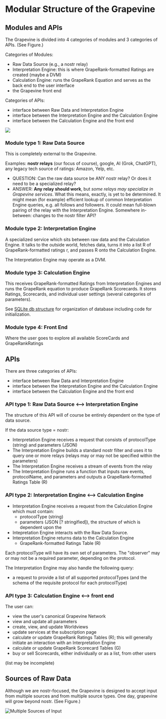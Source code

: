 # Modular Structure of the Grapevine

## Modules and APIs

The Grapevine is divided into 4 categories of modules and 3 categories of APIs. (See Figure.)

Categories of Modules:
- Raw Data Source (e.g., a nostr relay)
- Interpretation Engine: this is where GrapeRank-formatted Ratings are created (maybe a DVM)
- Calculation Engine: runs the GrapeRank Equation and serves as the back end to the user interface
- the Grapevine front end

Categories of APIs:
- interface between Raw Data and Interpretation Engine
- interface between the Interpretation Engine and the Calculation Engine
- interface between the Calculation Engine and the front end

![](https://i.nostr.build/CZpJxmS3xUrmdYg1.png)

### Module type 1: Raw Data Source

This is completely external to the Grapevine. 

Examples: **nostr relays** (our focus of course), google, AI (Grok, ChatGPT), any legacy tech source of ratings: Amazon, Yelp, etc.

* QUESTION: Can the raw data source be ANY nostr relay? Or does it need to be a specialized relay? 
* ANSWER: **Any relay should work**, but _some relays may specialize in Grapevine services_. What this means, exactly, is yet to be determined. It might mean (for example) efficient lookup of common Interpretation Engine queries, e.g. all follows and followers. It could mean full-blown pairing of the relay with the Interpretation Engine. Somewhere in-between: changes to the nostr filter API?

### Module type 2: Interpretation Engine

A specialized service which sits between raw data and the Calculation Engine. It talks to the outside world, fetches data, turns it into a list R of GrapeRank-formatted ratings r, and passes R onto the Calculation Engine.

The Interpretation Engine may operate as a DVM.

### Module type 3: Calculation Engine

This receives GrapeRank-formatted Ratings from Interpretation Engines and runs the GrapeRank equation to produce GrapeRank Scorecards. It stores Ratings, Scorecards, and individual user settings (several categories of parameters).

See [SQLite db structure](./calculation-engine-db.md) for organization of database including code for initialization.

### Module type 4: Front End

Where the user goes to explore all available ScoreCards and GrapeRankRatings

## APIs

There are three categories of APIs:
- interface between Raw Data and Interpretation Engine
- interface between the Interpretation Engine and the Calculation Engine
- interface between the Calculation Engine and the front end

### API type 1: Raw Data Source <--> Interpretation Engine

The structure of this API will of course be entirely dependent on the type of data source. 

If the data source type = nostr:

- Interpretation Engine receives a request that consists of protocolType (string) and parameters (JSON)
- The Interpretation Engine builds a standard nostr filter and uses it to query one or more relays (relays may or may not be specified within the parameters)
- The Interpretation Engine receives a stream of events from the relay
- The Interpretation Engine runs a function that inputs raw events, protocolName, and parameters and outputs a GrapeRank-formatted Ratings Table (R)

### API type 2: Interpretation Engine <--> Calculation Engine

- Interpretation Engine receives a request from the Calculation Engine which must contain:
    - protocolType (string)
    - parameters (JSON [? stringified]), the structure of which is dependent upon the 
- Intepretation Engine interacts with the Raw Data Source.
- Interpretation Engine returns data to the Calculation Engine
    - GrapeRank-formatted Ratings Table (R)

Each protocolType will have its own set of parameters. The "observer" may or may not be a required parameter, depending on the protocol.

The Interpretation Engine may also handle the following query:
- a request to provide a list of all supported protocolTypes (and the schema of the requisite protocol for each protocolType)

### API type 3: Calculation Engine <--> front end

The user can:
- view the user's canonical Grapevine Network
- view and update all parameters
- create, view, and update Worldviews
- update services at the subscription page
- calculate or update GrapeRank Ratings Tables (R); this will generally initiate an interaction with an Interpretation Engine
- calculate or update GrapeRank Scorecard Tables (G)
- buy or sell Scorecards, either individually or as a list, from other users

(list may be incomplete)

## Sources of Raw Data

Although we are nostr-focused, the Grapevine is designed to accept input from multiple sources and from multiple source types. One day, grapevine will grow beyond nostr. (See Figure.)

![Multiple Sources of Input](https://i.nostr.build/TtZ2ByM3KJsyL17r.png)
